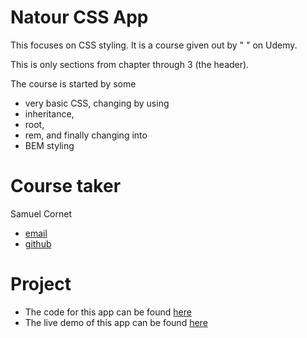 # Natour CSS App

This focuses on CSS styling. It is a course given out by " " on Udemy.

This is only sections from chapter through 3 (the header).

The course is started by some 
- very basic CSS, changing by using 
- inheritance,
- root,
- rem, and finally changing into
- BEM styling

# Course taker

  Samuel Cornet
- [email](corsam28@gmail.com)
- [github](https://github.com/CornetS28/)

# Project
- The code for this app can be found [here](https://github.com/CornetS28/NatourCssApp)
- The live demo of this app can be found [here]()
